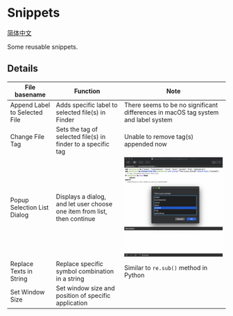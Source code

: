 # Snippets

[简体中文](https://github.com/Mark9804/automator-scripts/blob/master/Snippets/README.md)

Some reusable snippets.

## Details

| File basename                 | Function                                                     | Note                                                         |
| ----------------------------- | ------------------------------------------------------------ | ------------------------------------------------------------ |
| Append Label to Selected File | Adds specific label to selected file(s) in Finder            | There seems to be no significant differences in macOS tag system and label system |
| Change File Tag               | Sets the tag of  selected file(s) in finder to a specific tag | Unable to remove tag(s) appended now                         |
| Popup Selection List Dialog   | Displays a dialog, and let user choose one item from list, then continue | ![Dialog Demo](https://github.com/Mark9804/automator-scripts/raw/master/images/selectionList_demo.png) |
| Replace Texts in String       | Replace specific symbol combination in a string              | Similar to `re.sub()` method in Python                       |
| Set Window Size               | Set window size and position of specific application         |                                                              |

